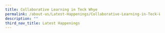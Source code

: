 ```yaml
---
title: Collaborative Learning in Teck Whye
permalink: /about-us/Latest-Happenings/Collaborative-Learning-in-Teck-Whye/permalink
description: ""
third_nav_title: Latest Happenings
---
```

